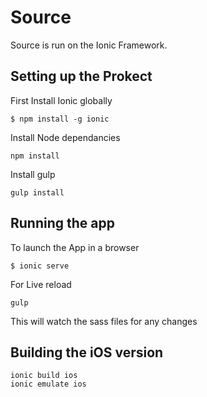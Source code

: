 Source
=====================
Source is run on the Ionic Framework. 


## Setting up the Prokect

First Install Ionic globally

```
$ npm install -g ionic
```

Install Node dependancies
```
npm install
```

Install gulp
```
gulp install
```



## Running the app

To launch the App in a browser

```
$ ionic serve
```

For Live reload
```
gulp
```
This will watch the sass files for any changes

## Building the iOS version
```
ionic build ios
ionic emulate ios
```








